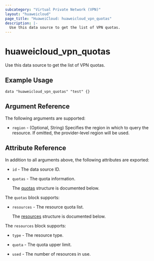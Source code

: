 ```yaml
---
subcategory: "Virtual Private Network (VPN)"
layout: "huaweicloud"
page_title: "HuaweiCloud: huaweicloud_vpn_quotas"
description: |-
  Use this data source to get the list of VPN quotas.
---
```


# huaweicloud_vpn_quotas

Use this data source to get the list of VPN quotas.

## Example Usage

```hcl
data "huaweicloud_vpn_quotas" "test" {}
```

## Argument Reference

The following arguments are supported:

* `region` - (Optional, String) Specifies the region in which to query the resource.
  If omitted, the provider-level region will be used.

## Attribute Reference

In addition to all arguments above, the following attributes are exported:

* `id` - The data source ID.

* `quotas` - The quota information.

  The [quotas](#quotas_struct) structure is documented below.

<a name="quotas_struct"></a>
The `quotas` block supports:

* `resources` - The resource quota list.

  The [resources](#quotas_resources_struct) structure is documented below.

<a name="quotas_resources_struct"></a>
The `resources` block supports:

* `type` - The resource type.

* `quota` - The quota upper limit.

* `used` - The number of resources in use.
